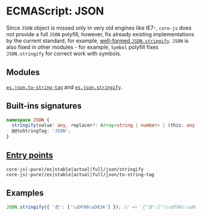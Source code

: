# ECMAScript: JSON
Since `JSON` object is missed only in very old engines like IE7-, `core-js` does not provide a full `JSON` polyfill, however, fix already existing implementations by the current standard, for example, [well-formed `JSON.stringify`](https://github.com/tc39/proposal-well-formed-stringify). `JSON` is also fixed in other modules - for example, `Symbol` polyfill fixes `JSON.stringify` for correct work with symbols.

## Modules
[`es.json.to-string-tag`](https://github.com/zloirock/core-js/blob/master/packages/core-js/modules/es.json.to-string-tag.js) and [`es.json.stringify`](https://github.com/zloirock/core-js/blob/master/packages/core-js/modules/es.json.stringify.js).

## Built-ins signatures
```ts
namespace JSON {
  stringify(value: any, replacer?: Array<string | number> | (this: any, key: string, value: any) => any, space?: string | number): string | void;
  @@toStringTag: 'JSON';
}
```

## [Entry points]({docs-version}/docs/usage#h-entry-points)
```
core-js(-pure)/es|stable|actual|full/json/stringify
core-js(-pure)/es|stable|actual|full/json/to-string-tag
```

## Examples
```js
JSON.stringify({ '𠮷': ['\uDF06\uD834'] }); // => '{"𠮷":["\\udf06\\ud834"]}'
```
